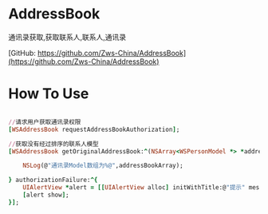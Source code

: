 # AddressBook
通讯录获取,获取联系人,联系人,通讯录



[GitHub: https://github.com/Zws-China/AddressBook](https://github.com/Zws-China/AddressBook)  


# How To Use

```ruby

//请求用户获取通讯录权限
[WSAddressBook requestAddressBookAuthorization];

//获取没有经过排序的联系人模型
[WSAddressBook getOriginalAddressBook:^(NSArray<WSPersonModel *> *addressBookArray) {

    NSLog(@"通讯录Model数组为%@",addressBookArray);

} authorizationFailure:^{
    UIAlertView *alert = [[UIAlertView alloc] initWithTitle:@"提示" message:@"请在iPhone的“设置-隐私-通讯录”选项中，允许PPAddressBook访问您的通讯录" delegate:nil cancelButtonTitle:@"知道了" otherButtonTitles:nil];
    [alert show];
}];



```